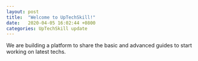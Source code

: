 ```yaml
---
layout: post
title:  "Welcome to UpTechSkill!"
date:   2020-04-05 16:02:44 +0800
categories: UpTechSkill update
---
```

We are building a platform to share the basic and advanced guides to start working on latest techs.
